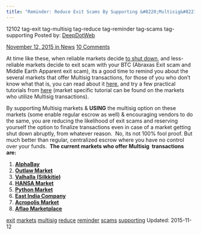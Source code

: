 ```yaml
---
title: "Reminder: Reduce Exit Scams By Supporting &#8220;Multisig&#8221; Markets"
---
```


12102 tag-exit tag-multisig tag-reduce tag-reminder tag-scams tag-supporting
Posted by: <a href="https://www.deepdotweb.com/author/admin/" title="">DeepDotWeb 

<span>November 12, 2015</span>
<span>in <a href="https://www.deepdotweb.com/category/news/" rel="category tag">News</a></span>
<span><a href="https://www.deepdotweb.com/2015/11/12/reminder-reduce-exit-scams-by-supporting-multisig-markets/#comments">10 Comments</a></span>


<p>At time like these, when reliable markets decide <a href="https://www.deepdotweb.com/2015/08/26/agora-market-to-pause-operations-finish-your-orders-and-withdraw-money/">to shut down</a>, and less-reliable markets decide to exit scam with your BTC (Abraxas Exit scam and Middle Earth Apparent exit scam), its a good time to remind you about the several markets that offer Multisig transactions, for those of you who don&#8217;t know what that is, you can read about it <a href="https://en.bitcoin.it/wiki/Multisignature">here</a>, and try a few practical tutorials from <a href="https://www.deepdotweb.com/multisig-guides/">here</a> (market specific tutorial can be found on the markets who utilize Multisig transactions).</p>
<p>By supporting Multisig markets &amp; <strong>USING</strong> the multisig option on these markets (some enable regular escrow as well) &amp; encouraging vendors to do the same, you are reducing the likelihood of exit scams and reserving yourself the option to finalize transactions even in case of a market getting shut down abruptly, from whatever reason.  No, its not 100% fool proof. But much better than regular, centralized escrow where you have no control over your funds.  <strong>The current markets who offer Multisig  transactions are:</strong></p>
<ol>
<li>
<div class="sabai-directory-title"><strong><a class=" sabai-entity-permalink sabai-entity-id-1514 sabai-entity-type-content sabai-entity-bundle-name-directory-listing sabai-entity-bundle-type-directory-listing" title="AlphaBay" href="https://www.deepdotweb.com/marketplace-directory/listing/alphabay/">AlphaBay</a></strong></div>
</li>
<li>
<div class="sabai-directory-title"><strong><a class=" sabai-entity-permalink sabai-entity-id-11 sabai-entity-type-content sabai-entity-bundle-name-directory-listing sabai-entity-bundle-type-directory-listing" title="Outlaw Market" href="https://www.deepdotweb.com/marketplace-directory/listing/outlaw-market/">Outlaw Market</a></strong></div>
</li>
<li>
<div class="sabai-directory-title"><strong><a class=" sabai-entity-permalink sabai-entity-id-2011 sabai-entity-type-content sabai-entity-bundle-name-directory-listing sabai-entity-bundle-type-directory-listing" title="Valhalla (Silkkitie)" href="https://www.deepdotweb.com/marketplace-directory/listing/silkkitie/">Valhalla (Silkkitie)</a></strong></div>
</li>
<li>
<div class="sabai-directory-title"><strong><a class=" sabai-entity-permalink sabai-entity-id-4061 sabai-entity-type-content sabai-entity-bundle-name-directory-listing sabai-entity-bundle-type-directory-listing" title="HANSA Market" href="https://www.deepdotweb.com/marketplace-directory/listing/hansa-market/">HANSA Market</a></strong></div>
</li>
<li>
<div class="sabai-directory-title"><strong><a class=" sabai-entity-permalink sabai-entity-id-3749 sabai-entity-type-content sabai-entity-bundle-name-directory-listing sabai-entity-bundle-type-directory-listing" title="Python Market" href="https://www.deepdotweb.com/marketplace-directory/listing/python-market/">Python Market</a></strong></div>
</li>
<li>
<div class="sabai-directory-title"><strong><a class=" sabai-entity-permalink sabai-entity-id-2779 sabai-entity-type-content sabai-entity-bundle-name-directory-listing sabai-entity-bundle-type-directory-listing" title="East India Company" href="https://www.deepdotweb.com/marketplace-directory/listing/east-india-company/">East India Company</a></strong></div>
</li>
<li>
<div class="sabai-directory-title"><strong><a class=" sabai-entity-permalink sabai-entity-id-5855 sabai-entity-type-content sabai-entity-bundle-name-directory-listing sabai-entity-bundle-type-directory-listing" title="Acropolis Market" href="https://www.deepdotweb.com/marketplace-directory/listing/acropolis-market/">Acropolis Market</a> </strong></div>
</li>
<li>
<div class="sabai-directory-title"><strong><a class=" sabai-entity-permalink sabai-entity-id-5113 sabai-entity-type-content sabai-entity-bundle-name-directory-listing sabai-entity-bundle-type-directory-listing" title="Aflao Marketplace" href="https://www.deepdotweb.com/marketplace-directory/listing/aflao-marketplace/">Aflao Marketplace</a>  </strong></div>
</li>
</ol>
</div>
<a href="https://www.deepdotweb.com/tag/exit/" rel="tag">exit</a> <a href="https://www.deepdotweb.com/tag/markets/" rel="tag">markets</a> <a href="https://www.deepdotweb.com/tag/multisig/" rel="tag">multisig</a> <a href="https://www.deepdotweb.com/tag/reduce/" rel="tag">reduce</a> <a href="https://www.deepdotweb.com/tag/reminder/" rel="tag">reminder</a> <a href="https://www.deepdotweb.com/tag/scams/" rel="tag">scams</a> <a href="https://www.deepdotweb.com/tag/supporting/" rel="tag">supporting</a></span> 
Updated: 2015-11-12